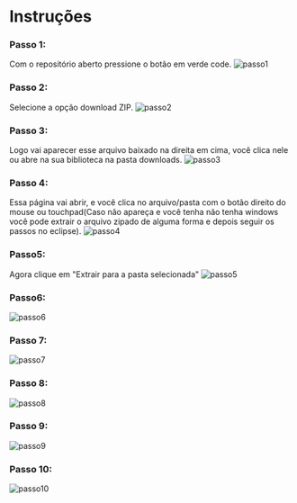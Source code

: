 <h1>Instruções</h1>

<h3>Passo 1:</h3>

Com o repositório aberto pressione o botão em verde code.
![passo1](https://github.com/LuizJDuarte/LEDA-Relatorio-/assets/100309985/1d0dcb9b-8248-497d-84ad-8d261ca51abe)

<h3>Passo 2:</h3>

Selecione a opção download ZIP.
![passo2](https://github.com/LuizJDuarte/LEDA-Relatorio-/assets/100309985/cb61ac34-b174-42a7-8237-a07eb483e337)

<h3>Passo 3:</h3>

Logo vai aparecer esse arquivo baixado na direita em cima, você clica nele ou abre na sua biblioteca na pasta downloads.
![passo3](https://github.com/LuizJDuarte/LEDA-Relatorio-/assets/100309985/eb09e43f-2db4-4eaf-9fd8-34474a0c65ea)

<h3>Passo 4:</h3>

Essa página vai abrir, e você clica no arquivo/pasta com o botão direito do mouse ou touchpad(Caso não apareça e você tenha não tenha windows você pode extrair o arquivo zipado de alguma forma e depois seguir os passos no eclipse).
![passo4](https://github.com/LuizJDuarte/LEDA-Relatorio-/assets/100309985/fdaa7a8c-cff1-4562-905f-b5353db83f1a)

<h3>Passo5:</h3>

Agora clique em "Extrair para a pasta selecionada"
![passo5](https://github.com/LuizJDuarte/LEDA-Relatorio-/assets/100309985/3cee38a3-a745-4e38-b47e-a8b2dba1c62f)

<h3>Passo6:</h3>


![passo6](https://github.com/LuizJDuarte/LEDA-Relatorio-/assets/100309985/d5469cc6-a01e-489e-8876-33c00187200e)


<h3>Passo 7:</h3>


![passo7](https://github.com/LuizJDuarte/LEDA-Relatorio-/assets/100309985/8756621d-5fea-45c8-adc8-79533b6015a8)

<h3>Passo 8:</h3>


![passo8](https://github.com/LuizJDuarte/LEDA-Relatorio-/assets/100309985/0945d30d-ccb8-4d29-a239-1e86543a6a2e)

<h3>Passo 9:</h3>

![passo9](https://github.com/LuizJDuarte/LEDA-Relatorio-/assets/100309985/6a548384-ceaa-4fea-9263-5b2f0b915361)

<h3>Passo 10:</h3>

![passo10](https://github.com/LuizJDuarte/LEDA-Relatorio-/assets/100309985/674b659f-68e2-4d04-bd48-883009cd0dec)
